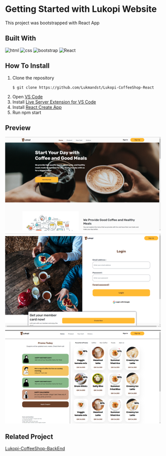 # Getting Started with Lukopi Website

This project was bootstrapped with React App

## Built With

![html](https://img.shields.io/badge/html-5-blue)
![css](https://img.shields.io/badge/css-3-yellow)
![bootstrap](https://img.shields.io/badge/bootstrap-5.2-blueviolet)
![React](https://img.shields.io/badge/-ReactJs-blue)

## How To Install

1. Clone the repository
   ```
   $ git clone https://github.com/Lukmandst/Lukopi-CoffeeShop-React
   ```
2. Open [VS Code](https://code.visualstudio.com/)
3. Install [Live Server Extension for VS Code](https://marketplace.visualstudio.com/items?itemName=ritwickdey.LiveServer)
4. Install [React Create App](https://reactjs.org/docs/create-a-new-react-app.html)
5. Run npm start

## Preview

<div style='display:flex;flex-direction:column;row-gap:10px;align-items:center'>
<img src="/src/assets/screenshot/Homepage.png"  alt="home" />
<img src="/src/assets/screenshot/Login-page.png"  alt="login" />
<img src="/src/assets/screenshot/Product-page.png"  alt="product" />
</div>

## Related Project

[Lukopi-CoffeeShop-BackEnd](https://github.com/Lukmandst/Lukopi-CoffeeShop)